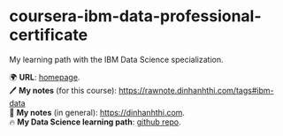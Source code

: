 # coursera-ibm-data-professional-certificate

My learning path with the IBM Data Science specialization.

🌍 __URL__: [homepage](https://www.coursera.org/specializations/ibm-data-science-professional-certificate). <br />
🖊 __My notes__ (for this course): <https://rawnote.dinhanhthi.com/tags#ibm-data> <br />
📙 __My notes__ (in general): <https://dinhanhthi.com>. <br />
🔥 __My Data Science learning path__: [github repo](https://github.com/dinhanhthi/data-science-learning/tree/master/codecademy-data-science).